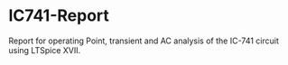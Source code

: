 # IC741-Report
Report for operating Point, transient and AC analysis of the IC-741 circuit using LTSpice XVII.

